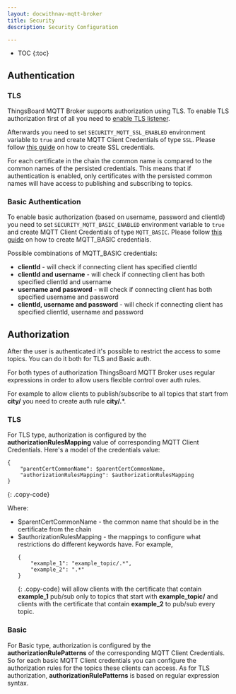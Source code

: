 ```yaml
---
layout: docwithnav-mqtt-broker
title: Security
description: Security Configuration

---
```


* TOC
{:toc}

## Authentication

### TLS

ThingsBoard MQTT Broker supports authorization using TLS.
To enable TLS authorization first of all you need to [enable TLS listener](/docs/mqtt-broker/mqtt-listeners/).

Afterwards you need to set `SECURITY_MQTT_SSL_ENABLED` environment variable to `true` and create MQTT Client Credentials of type `SSL`.
Please follow [this guide](/docs/mqtt-broker/mqtt-client-credentials-management/) on how to create SSL credentials.

For each certificate in the chain the common name is compared to the common names of the persisted credentials.
This means that if authentication is enabled, only certificates with the persisted common names will have access to publishing and subscribing to topics.

### Basic Authentication

To enable basic authorization (based on username, password and clientId) you need to set `SECURITY_MQTT_BASIC_ENABLED` environment variable to `true` and create MQTT Client Credentials of type `MQTT_BASIC`.
Please follow [this guide](/docs/mqtt-broker/mqtt-client-credentials-management/) on how to create MQTT_BASIC credentials.

Possible combinations of MQTT_BASIC credentials:
- **clientId** - will check if connecting client has specified clientId
- **clientId and username** - will check if connecting client has both specified clientId and username
- **username and password** - will check if connecting client has both specified username and password
- **clientId, username and password** - will check if connecting client has specified clientId, username and password

## Authorization

After the user is authenticated it's possible to restrict the access to some topics.
You can do it both for TLS and Basic auth.

For both types of authorization ThingsBoard MQTT Broker uses regular expressions in order to allow users flexible control over auth rules.

For example to allow clients to publish/subscribe to all topics that start from **city/** you need to create auth rule **city/.***.

### TLS

For TLS type, authorization is configured by the **authorizationRulesMapping** value of corresponding MQTT Client Credentials.
Here's a model of the credentials value:

```
{
    "parentCertCommonName": $parentCertCommonName,
    "authorizationRulesMapping": $authorizationRulesMapping
}
```
{: .copy-code}

Where:
- $parentCertCommonName - the common name that should be in the certificate from the chain
- $authorizationRulesMapping - the mappings to configure what restrictions do different keywords have.
  For example,
  ```
  {
      "example_1": "example_topic/.*",
      "example_2": ".*"
  }
  ```
  {: .copy-code}
  will allow clients with the certificate that contain **example_1** pub/sub only to topics that start with **example_topic/** 
  and clients with the certificate that contain **example_2** to pub/sub every topic.

### Basic

For Basic type, authorization is configured by the **authorizationRulePatterns** of the corresponding MQTT Client Credentials.
So for each basic MQTT Client credentials you can configure the authorization rules for the topics these clients can access.
As for TLS authorization, **authorizationRulePatterns** is based on regular expression syntax.
